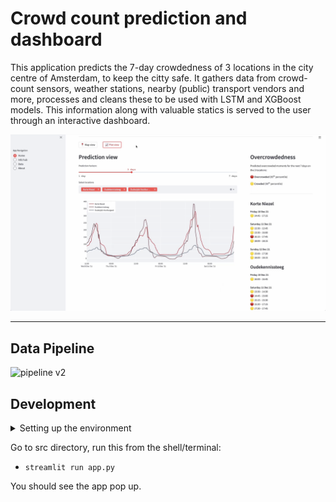 # Crowd count prediction and dashboard

This application predicts the 7-day crowdedness of 3 locations in the city centre of Amsterdam, to keep the citty safe. It gathers data from crowd-count sensors, weather stations, nearby (public) transport vendors and more, processes and cleans these to be used with LSTM and XGBoost models. This information along with valuable statics is served to the user through an interactive dashboard.

![](img/first_look.png)

---

## Data Pipeline
![pipeline v2](https://user-images.githubusercontent.com/37158629/144886644-e670f144-0ff6-40b2-bfbb-dc2664b5bd00.png)

## Development
<details>
<summary>Setting up the environment</summary>



### Python venv
Make sure `virtualenv` is installed on your machine. Then do these following steps: 

- ```virtualenv venv -p python3.7```

- ```source venv/bin/activate```

- ```pip install -r requirements.txt```

### conda venv
- ```conda create --name <envname> python=3.7```
- ```conda activate <envname>```
- ```pip install -r requirements.txt```
- Optionally, if you run on Mac, run the following:
```
brew install libomp
conda install -c conda-forge py-xgboost
```
</details>

Go to src directory, run this from the shell/terminal:

- ```streamlit run app.py```

You should see the app pop up.

